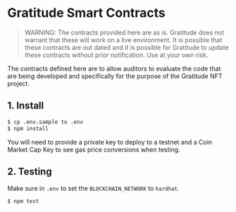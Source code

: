 # Gratitude Smart Contracts


> WARNING: The contracts provided here are as is. Gratitude does not 
warrant that these will work on a live environment. It is possible 
that these contracts are out dated and it is possible for Gratitude to 
update these contracts without prior notification. Use at your own risk.

The contracts defined here are to allow auditors to evaluate the code 
that are being developed and specifically for the purpose of the 
Gratitude NFT project. 

## 1. Install

```bash
$ cp .env.sample to .env
$ npm install
```

You will need to provide a private key to deploy to a testnet and a 
Coin Market Cap Key to see gas price conversions when testing.

## 2. Testing

Make sure in `.env` to set the `BLOCKCHAIN_NETWORK` to `hardhat`.

```bash
$ npm test
```